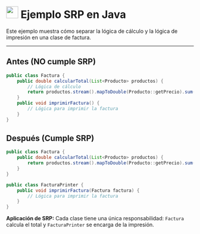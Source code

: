 # <img src="https://cdn.jsdelivr.net/gh/devicons/devicon/icons/java/java-original.svg" width="32"/> Ejemplo SRP en Java

Este ejemplo muestra cómo separar la lógica de cálculo y la lógica de impresión en una clase de factura.

---

## Antes (NO cumple SRP)
```java
public class Factura {
    public double calcularTotal(List<Producto> productos) {
        // Lógica de cálculo
        return productos.stream().mapToDouble(Producto::getPrecio).sum();
    }
    public void imprimirFactura() {
        // Lógica para imprimir la factura
    }
}
```

## Después (Cumple SRP)
```java
public class Factura {
    public double calcularTotal(List<Producto> productos) {
        return productos.stream().mapToDouble(Producto::getPrecio).sum();
    }
}

public class FacturaPrinter {
    public void imprimirFactura(Factura factura) {
        // Lógica para imprimir la factura
    }
}
```

**Aplicación de SRP:**
Cada clase tiene una única responsabilidad: `Factura` calcula el total y `FacturaPrinter` se encarga de la impresión.
